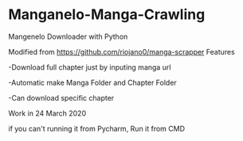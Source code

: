 # Manganelo-Manga-Crawling
Mangenelo Downloader with Python

Modified from https://github.com/riojano0/manga-scrapper
Features

-Download full chapter just by inputing manga url

-Automatic make Manga Folder and Chapter Folder

-Can download specific chapter

Work in 24 March 2020

if you can't running it from Pycharm, Run it from CMD

